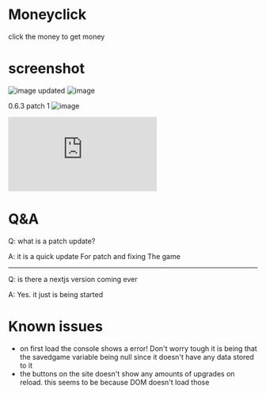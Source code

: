# Moneyclick
click the money to get money
# screenshot

![image](https://user-images.githubusercontent.com/127417963/230780431-c81b3a90-62b6-43b4-81e6-1a999d690a4d.png)
updated
![image](https://user-images.githubusercontent.com/127417963/230851424-286a754e-4b54-49c9-a021-10ee3fc20862.png)

0.6.3 patch 1
![image](https://github.com/user-attachments/assets/635d38e2-30c5-4f0e-86fd-79ea3178dbd7)


![patch notes](https://github.com/randomusert/Moneyclick/blob/main/patch_notes.md)



# Q&A

Q: what is a patch update?

A: it is a quick update For patch and fixing The game


---------------------------------------------------------
Q: is there a nextjs version coming ever

A: Yes. it just is being started


# Known issues


- on first load the console shows a error! Don't worry tough it is being that the savedgame variable being null since it doesn't have any data stored to it
- the buttons on the site doesn't show any amounts of upgrades on reload. this seems to be because DOM doesn't load those
